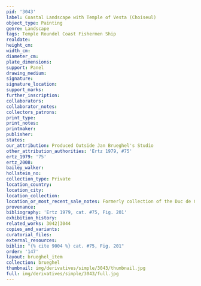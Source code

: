 ```yaml
---
pid: '3043'
label: Coastal Landscape with Temple of Vesta (Choiseul)
object_type: Painting
genre: Landscape
tags: Temple Roundel Coast Fishermen Ship
realdate: 
height_cm: 
width_cm: 
diameter_cm: 
plate_dimensions: 
support: Panel
drawing_medium: 
signature: 
signature_location: 
support_marks: 
further_inscription: 
collaborators: 
collaborator_notes: 
collectors_patrons: 
print_type: 
print_notes: 
printmaker: 
publisher: 
states: 
our_attribution: Produced Outside Jan Brueghel's Studio
other_attribution_authorities: 'Ertz 1979, #75'
ertz_1979: '75'
ertz_2008: 
bailey_walker: 
hollstein_no: 
collection_type: Private
location_country: 
location_city: 
location_collection: 
location_or_most_recent_sale_notes: Formerly collection of the Duc de Choiseul
provenance: 
bibliography: 'Ertz 1979, cat. #75, Fig. 201'
exhibition_history: 
related_works: 3042|3044
copies_and_variants: 
curatorial_files: 
external_resources: 
biblio: "{% cite 9004 %} cat. #75, Fig. 201"
order: '147'
layout: brueghel_item
collection: brueghel
thumbnail: img/derivatives/simple/3043/thumbnail.jpg
full: img/derivatives/simple/3043/full.jpg
---
```

